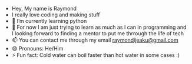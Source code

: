 - Hey, My name is Raymond 
- I really love coding and making stuff
- 🌱 I’m currently learning python
- 💞️ For now I am just trying to learn as much as I can in programming and I looking forward to finding a mentor to put me thrrough the life of tech  
- 📫   You can contact me through my email raymondijeaku@gmail.com
- 😄 Pronouns: He/Him
- ⚡ Fun fact: Cold water can boil faster than hot water in some cases :)

<!---
SomedudenamedRay/SomedudenamedRay is a ✨ special ✨ repository because its `README.md` (this file) appears on your GitHub profile.
You can click the Preview link to take a look at your changes.
--->
